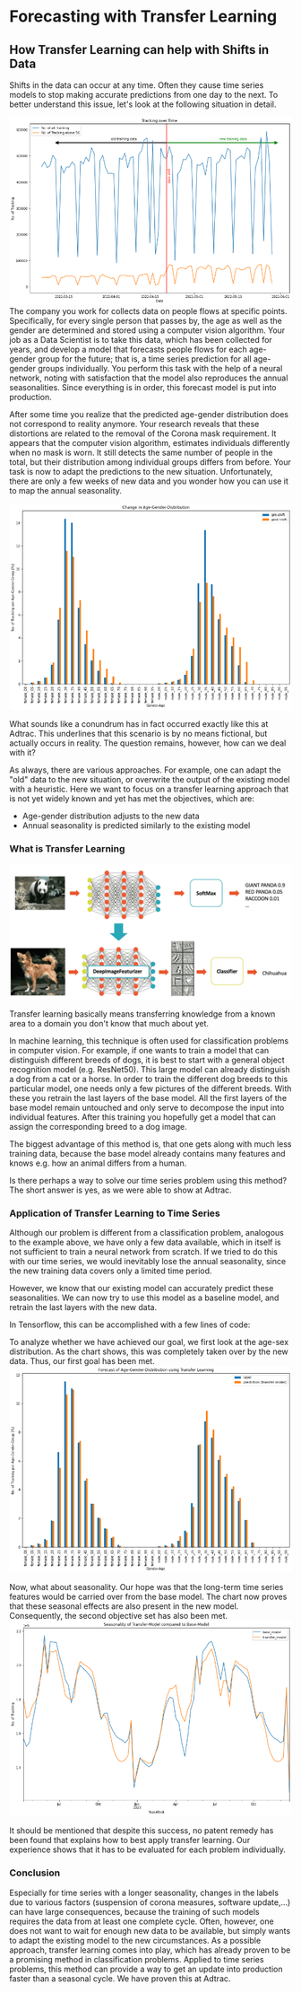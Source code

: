 # Forecasting with Transfer Learning
## How Transfer Learning can help with Shifts in Data

Shifts in the data can occur at any time. Often they cause time series models to stop making accurate predictions from one day to the next. To better understand this issue, let's look at the following situation in detail.

![alt text](assets/time_series.png "Although the total number of tracking remained the same, the number of tracking above 50 almost doubled after the shift. Source: Adtrac")
The company you work for collects data on people flows at specific points. Specifically, for every single person that passes by, the age as well as the gender are determined and stored using a computer vision algorithm. 
Your job as a Data Scientist is to take this data, which has been collected for years, and develop a model that forecasts people flows for each age-gender group for the future; that is, a time series prediction for all age-gender groups individually.
You perform this task with the help of a neural network, noting with satisfaction that the model also reproduces the annual seasonalities. Since everything is in order, this forecast model is put into production.


After some time you realize that the predicted age-gender distribution does not correspond to reality anymore. Your research reveals that these distortions are related to the removal of the Corona mask requirement. It appears that the computer vision algorithm, estimates individuals differently when no mask is worn. It still detects the same number of people in the total, but their distribution among individual groups differs from before. 
Your task is now to adapt the predictions to the new situation. Unfortunately, there are only a few weeks of new data and you wonder how you can use it to map the annual seasonality.

![alt text](assets/distribution.png "Detailed Age-Gender-Distribution before and after the shift. Source: Adtrac")

What sounds like a conundrum has in fact occurred exactly like this at Adtrac. This underlines that this scenario is by no means fictional, but actually occurs in reality. The question remains, however, how can we deal with it?

As always, there are various approaches. For example, one can adapt the "old" data to the new situation, or overwrite the output of the existing model with a heuristic.
Here we want to focus on a transfer learning approach that is not yet widely known and yet has met the objectives, which are:
- Age-gender distribution adjusts to the new data
- Annual seasonality is predicted similarly to the existing model


### What is Transfer Learning 
![alt text](assets/transfer_learning.png "Example of how Transfer Learning works. Source: [kdnuggets.com](https://www.kdnuggets.com/2017/09/databricks-vision-making-deep-learning-simple.html)")

Transfer learning basically means transferring knowledge from a known area to a domain you don't know that much about yet.

In machine learning, this technique is often used for classification problems in computer vision. 
For example, if one wants to train a model that can distinguish different breeds of dogs, it is best to start with a general object recognition model (e.g. ResNet50). This large model can already distinguish a dog from a cat or a horse. In order to train the different dog breeds to this particular model, one needs only a few pictures of the different breeds. With these you retrain the last layers of the base model. All the first layers of the base model remain untouched and only serve to decompose the input into individual features. After this training you hopefully get a model that can assign the corresponding breed to a dog image.

The biggest advantage of this method is, that one gets along with much less training data, because the base model already contains many features and knows e.g. how an animal differs from a human.

Is there perhaps a way to solve our time series problem using this method? The short answer is yes, as we were able to show at Adtrac.

### Application of Transfer Learning to Time Series
Although our problem is different from a classification problem, analogous to the example above, we have only a few data available, which in itself is not sufficient to train a neural network from scratch. If we tried to do this with our time series, we would inevitably lose the annual seasonality, since the new training data covers only a limited time period.

However, we know that our existing model can accurately predict these seasonalities. We can now try to use this model as a baseline model, and retrain the last layers with the new data.

In Tensorflow, this can be accomplished with a few lines of code:

To analyze whether we have achieved our goal, we first look at the age-sex distribution. As the chart shows, this was completely taken over by the new data. Thus, our first goal has been met. 
![alt text](assets/model_performance_age_gender.png "Age-Gender-Distribution of retrained model using Transfer Learning. Source: Adtrac")

Now, what about seasonality. Our hope was that the long-term time series features would be carried over from the base model. The chart now proves that these seasonal effects are also present in the new model. Consequently, the second objective set has also been met.
![alt text](assets/seasonality.png "Seasonality of new model compared to its base model. Source: Adtrac")

It should be mentioned that despite this success, no patent remedy has been found that explains how to best apply transfer learning. Our experience shows that it has to be evaluated for each problem individually.


### Conclusion
Especially for time series with a longer seasonality, changes in the labels due to various factors (suspension of corona measures, software update,...) can have large consequences, because the training of such models requires the data from at least one complete cycle. Often, however, one does not want to wait for enough new data to be available, but simply wants to adapt the existing model to the new circumstances. As a possible approach, transfer learning comes into play, which has already proven to be a promising method in classification problems. Applied to time series problems, this method can provide a way to get an update into production faster than a seasonal cycle. We have proven this at Adtrac. 




